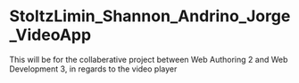 # StoltzLimin_Shannon_Andrino_Jorge_VideoApp

This will be for the collaberative project between Web Authoring 2 and Web Development 3, in regards to the video player
